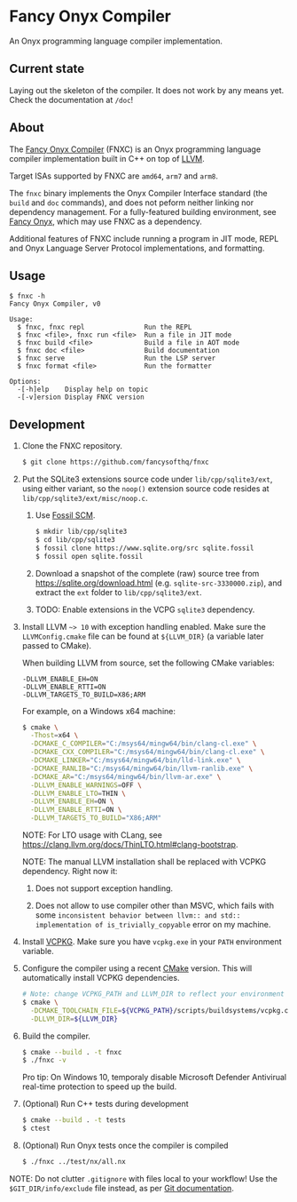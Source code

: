 # Fancy Onyx Compiler

An Onyx programming language compiler implementation.

## Current state

Laying out the skeleton of the compiler.
It does not work by any means yet.
Check the documentation at `/doc`!

## About

The [Fancy Onyx Compiler](https://fnxc.fancysoft.xyz) (FNXC) is an Onyx programming language compiler implementation built in C++ on top of [LLVM](http://llvm.org/).

Target ISAs supported by FNXC are `amd64`, `arm7` and `arm8`.

The `fnxc` binary implements the Onyx Compiler Interface standard (the `build` and `doc` commands), and does not peform neither linking nor dependency management.
For a fully-featured building environment, see [Fancy Onyx](https://fnx.fancysoft.xyz), which may use FNXC as a dependency.

Additional features of FNXC include running a program in JIT mode, REPL and Onyx Language Server Protocol implementations, and formatting.

## Usage

```console
$ fnxc -h
Fancy Onyx Compiler, v0

Usage:
  $ fnxc, fnxc repl               Run the REPL
  $ fnxc <file>, fnxc run <file>  Run a file in JIT mode
  $ fnxc build <file>             Build a file in AOT mode
  $ fnxc doc <file>               Build documentation
  $ fnxc serve                    Run the LSP server
  $ fnxc format <file>            Run the formatter

Options:
  -[-h]elp    Display help on topic
  -[-v]ersion Display FNXC version
```

## Development

1. Clone the FNXC repository.

    ```sh
    $ git clone https://github.com/fancysofthq/fnxc
    ```

1. Put the SQLite3 extensions source code under `lib/cpp/sqlite3/ext`, using either variant, so the `noop()` extension source code resides at `lib/cpp/sqlite3/ext/misc/noop.c`.

    1. Use [Fossil SCM](https://fossil-scm.org/).

        ```sh
        $ mkdir lib/cpp/sqlite3
        $ cd lib/cpp/sqlite3
        $ fossil clone https://www.sqlite.org/src sqlite.fossil
        $ fossil open sqlite.fossil
        ```

    1. Download a snapshot of the complete (raw) source tree from https://sqlite.org/download.html (e.g. `sqlite-src-3330000.zip`), and extract the `ext` folder to `lib/cpp/sqlite3/ext`.

    1. TODO: Enable extensions in the VCPG `sqlite3` dependency.

1. Install LLVM `~> 10` with exception handling enabled.
Make sure the `LLVMConfig.cmake` file can be found at `${LLVM_DIR}` (a variable later passed to CMake).

    When building LLVM from source, set the following CMake variables:

    ```
    -DLLVM_ENABLE_EH=ON
    -DLLVM_ENABLE_RTTI=ON
    -DLLVM_TARGETS_TO_BUILD=X86;ARM
    ```

    For example, on a Windows x64 machine:

    ```sh
    $ cmake \
      -Thost=x64 \
      -DCMAKE_C_COMPILER="C:/msys64/mingw64/bin/clang-cl.exe" \
      -DCMAKE_CXX_COMPILER="C:/msys64/mingw64/bin/clang-cl.exe" \
      -DCMAKE_LINKER="C:/msys64/mingw64/bin/lld-link.exe" \
      -DCMAKE_RANLIB="C:/msys64/mingw64/bin/llvm-ranlib.exe" \
      -DCMAKE_AR="C:/msys64/mingw64/bin/llvm-ar.exe" \
      -DLLVM_ENABLE_WARNINGS=OFF \
      -DLLVM_ENABLE_LTO=THIN \
      -DLLVM_ENABLE_EH=ON \
      -DLLVM_ENABLE_RTTI=ON \
      -DLLVM_TARGETS_TO_BUILD="X86;ARM"
    ```

    NOTE: For LTO usage with CLang, see https://clang.llvm.org/docs/ThinLTO.html#clang-bootstrap.

    NOTE: The manual LLVM installation shall be replaced with VCPKG dependency.
    Right now it:

      1. Does not support exception handling.

      1. Does not allow to use compiler other than MSVC, which fails with some `inconsistent behavior between llvm:: and std:: implementation of is_trivially_copyable` error on my machine.

1. Install [VCPKG](https://github.com/Microsoft/vcpkg).
Make sure you have `vcpkg.exe` in your `PATH` environment variable.

1. Configure the compiler using a recent [CMake](https://cmake.org/) version.
This will automatically install VCPKG  dependencies.

    ```sh
    # Note: change VCPKG_PATH and LLVM_DIR to reflect your environment
    $ cmake \
      -DCMAKE_TOOLCHAIN_FILE=${VCPKG_PATH}/scripts/buildsystems/vcpkg.cmake \
      -DLLVM_DIR=${LLVM_DIR}
    ```

1. Build the compiler.

    ```sh
    $ cmake --build . -t fnxc
    $ ./fnxc -v
    ```

    Pro tip: On Windows 10, temporaly disable Microsoft Defender Antivirual real-time protection to speed up the build.

1. (Optional) Run C++ tests during development

    ```sh
    $ cmake --build . -t tests
    $ ctest
    ```

1. (Optional) Run Onyx tests once the compiler is compiled

    ```sh
    $ ./fnxc ../test/nx/all.nx
    ```

NOTE: Do not clutter `.gitignore` with files local to your workflow!
Use the `$GIT_DIR/info/exclude` file instead, as per [Git documentation](https://git-scm.com/docs/gitignore).
